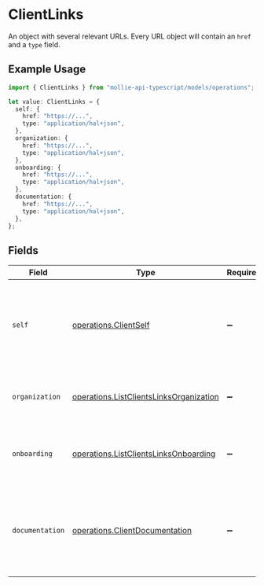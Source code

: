 # ClientLinks

An object with several relevant URLs. Every URL object will contain an `href` and a `type` field.

## Example Usage

```typescript
import { ClientLinks } from "mollie-api-typescript/models/operations";

let value: ClientLinks = {
  self: {
    href: "https://...",
    type: "application/hal+json",
  },
  organization: {
    href: "https://...",
    type: "application/hal+json",
  },
  onboarding: {
    href: "https://...",
    type: "application/hal+json",
  },
  documentation: {
    href: "https://...",
    type: "application/hal+json",
  },
};
```

## Fields

| Field                                                                                              | Type                                                                                               | Required                                                                                           | Description                                                                                        |
| -------------------------------------------------------------------------------------------------- | -------------------------------------------------------------------------------------------------- | -------------------------------------------------------------------------------------------------- | -------------------------------------------------------------------------------------------------- |
| `self`                                                                                             | [operations.ClientSelf](../../models/operations/clientself.md)                                     | :heavy_minus_sign:                                                                                 | In v2 endpoints, URLs are commonly represented as objects with an `href` and `type` field.         |
| `organization`                                                                                     | [operations.ListClientsLinksOrganization](../../models/operations/listclientslinksorganization.md) | :heavy_minus_sign:                                                                                 | The API resource URL of the client's organization.                                                 |
| `onboarding`                                                                                       | [operations.ListClientsLinksOnboarding](../../models/operations/listclientslinksonboarding.md)     | :heavy_minus_sign:                                                                                 | The API resource URL of the client's onboarding status.                                            |
| `documentation`                                                                                    | [operations.ClientDocumentation](../../models/operations/clientdocumentation.md)                   | :heavy_minus_sign:                                                                                 | In v2 endpoints, URLs are commonly represented as objects with an `href` and `type` field.         |
